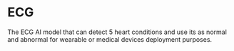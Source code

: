 # ECG
The ECG AI model that can detect 5 heart conditions and use its as normal and abnormal for wearable or medical devices deployment purposes. 
